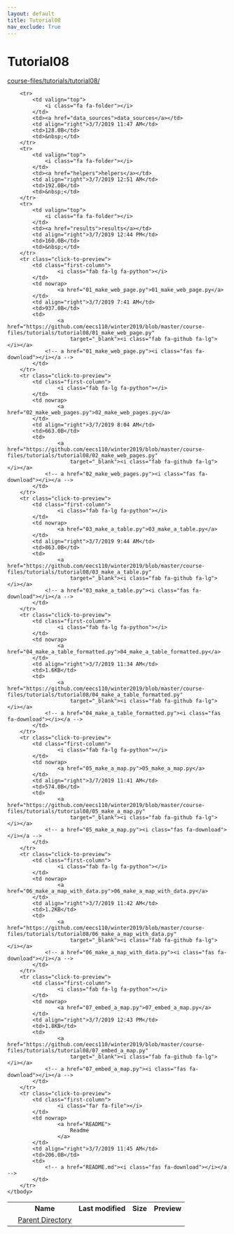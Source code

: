 ```yaml
---
layout: default
title: Tutorial08
nav_exclude: True
---
```


# Tutorial08

[course-files/tutorials/tutorial08/](.)

<table class="tbl-files">
    <tbody>
        <tr>
            <th valign="top"></th>
            <th>Name</th>
            <th>Last modified</th>
            <th>Size</th>
            <th>Preview</th>
        </tr>
        <tr>
            <td valign="top">
                <i class="fa fa-folder-open"></i>
            </td>
            <td><a href="../">Parent Directory</a></td>
            <td>&nbsp;</td>
            <td>&nbsp;</td>
            <td>&nbsp;</td>
        </tr>

        <tr>
            <td valign="top">
                <i class="fa fa-folder"></i>
            </td>
            <td><a href="data_sources">data_sources</a></td>
            <td align="right">3/7/2019 11:47 AM</td>
            <td>128.0B</td>
            <td>&nbsp;</td>
        </tr>
        <tr>
            <td valign="top">
                <i class="fa fa-folder"></i>
            </td>
            <td><a href="helpers">helpers</a></td>
            <td align="right">3/7/2019 12:51 AM</td>
            <td>192.0B</td>
            <td>&nbsp;</td>
        </tr>
        <tr>
            <td valign="top">
                <i class="fa fa-folder"></i>
            </td>
            <td><a href="results">results</a></td>
            <td align="right">3/7/2019 12:44 PM</td>
            <td>160.0B</td>
            <td>&nbsp;</td>
        </tr>
        <tr class="click-to-preview">
            <td class="first-column">
                    <i class="fab fa-lg fa-python"></i>
            </td>
            <td nowrap>
                    <a href="01_make_web_page.py">01_make_web_page.py</a>
            </td>
            <td align="right">3/7/2019 7:41 AM</td>
            <td>937.0B</td>
            <td>
                    <a href="https://github.com/eecs110/winter2019/blob/master/course-files/tutorials/tutorial08/01_make_web_page.py" 
                        target="_blank"><i class="fab fa-github fa-lg"></i></a>
                <!-- a href="01_make_web_page.py"><i class="fas fa-download"></i></a -->
            </td>
        </tr>
        <tr class="click-to-preview">
            <td class="first-column">
                    <i class="fab fa-lg fa-python"></i>
            </td>
            <td nowrap>
                    <a href="02_make_web_pages.py">02_make_web_pages.py</a>
            </td>
            <td align="right">3/7/2019 8:04 AM</td>
            <td>663.0B</td>
            <td>
                    <a href="https://github.com/eecs110/winter2019/blob/master/course-files/tutorials/tutorial08/02_make_web_pages.py" 
                        target="_blank"><i class="fab fa-github fa-lg"></i></a>
                <!-- a href="02_make_web_pages.py"><i class="fas fa-download"></i></a -->
            </td>
        </tr>
        <tr class="click-to-preview">
            <td class="first-column">
                    <i class="fab fa-lg fa-python"></i>
            </td>
            <td nowrap>
                    <a href="03_make_a_table.py">03_make_a_table.py</a>
            </td>
            <td align="right">3/7/2019 9:44 AM</td>
            <td>863.0B</td>
            <td>
                    <a href="https://github.com/eecs110/winter2019/blob/master/course-files/tutorials/tutorial08/03_make_a_table.py" 
                        target="_blank"><i class="fab fa-github fa-lg"></i></a>
                <!-- a href="03_make_a_table.py"><i class="fas fa-download"></i></a -->
            </td>
        </tr>
        <tr class="click-to-preview">
            <td class="first-column">
                    <i class="fab fa-lg fa-python"></i>
            </td>
            <td nowrap>
                    <a href="04_make_a_table_formatted.py">04_make_a_table_formatted.py</a>
            </td>
            <td align="right">3/7/2019 11:34 AM</td>
            <td>1.6KB</td>
            <td>
                    <a href="https://github.com/eecs110/winter2019/blob/master/course-files/tutorials/tutorial08/04_make_a_table_formatted.py" 
                        target="_blank"><i class="fab fa-github fa-lg"></i></a>
                <!-- a href="04_make_a_table_formatted.py"><i class="fas fa-download"></i></a -->
            </td>
        </tr>
        <tr class="click-to-preview">
            <td class="first-column">
                    <i class="fab fa-lg fa-python"></i>
            </td>
            <td nowrap>
                    <a href="05_make_a_map.py">05_make_a_map.py</a>
            </td>
            <td align="right">3/7/2019 11:41 AM</td>
            <td>574.0B</td>
            <td>
                    <a href="https://github.com/eecs110/winter2019/blob/master/course-files/tutorials/tutorial08/05_make_a_map.py" 
                        target="_blank"><i class="fab fa-github fa-lg"></i></a>
                <!-- a href="05_make_a_map.py"><i class="fas fa-download"></i></a -->
            </td>
        </tr>
        <tr class="click-to-preview">
            <td class="first-column">
                    <i class="fab fa-lg fa-python"></i>
            </td>
            <td nowrap>
                    <a href="06_make_a_map_with_data.py">06_make_a_map_with_data.py</a>
            </td>
            <td align="right">3/7/2019 11:42 AM</td>
            <td>1.2KB</td>
            <td>
                    <a href="https://github.com/eecs110/winter2019/blob/master/course-files/tutorials/tutorial08/06_make_a_map_with_data.py" 
                        target="_blank"><i class="fab fa-github fa-lg"></i></a>
                <!-- a href="06_make_a_map_with_data.py"><i class="fas fa-download"></i></a -->
            </td>
        </tr>
        <tr class="click-to-preview">
            <td class="first-column">
                    <i class="fab fa-lg fa-python"></i>
            </td>
            <td nowrap>
                    <a href="07_embed_a_map.py">07_embed_a_map.py</a>
            </td>
            <td align="right">3/7/2019 12:43 PM</td>
            <td>1.8KB</td>
            <td>
                    <a href="https://github.com/eecs110/winter2019/blob/master/course-files/tutorials/tutorial08/07_embed_a_map.py" 
                        target="_blank"><i class="fab fa-github fa-lg"></i></a>
                <!-- a href="07_embed_a_map.py"><i class="fas fa-download"></i></a -->
            </td>
        </tr>
        <tr class="click-to-preview">
            <td class="first-column">
                    <i class="far fa-file"></i>
            </td>
            <td nowrap>
                    <a href="README">
                        Readme
                    </a>
            </td>
            <td align="right">3/7/2019 11:45 AM</td>
            <td>206.0B</td>
            <td>
                <!-- a href="README.md"><i class="fas fa-download"></i></a -->
            </td>
        </tr>
    </tbody>
</table>

